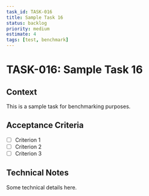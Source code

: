 ```yaml
---
task_id: TASK-016
title: Sample Task 16
status: backlog
priority: medium
estimate: 4
tags: [test, benchmark]
---
```


# TASK-016: Sample Task 16

## Context
This is a sample task for benchmarking purposes.

## Acceptance Criteria
- [ ] Criterion 1
- [ ] Criterion 2
- [ ] Criterion 3

## Technical Notes
Some technical details here.
